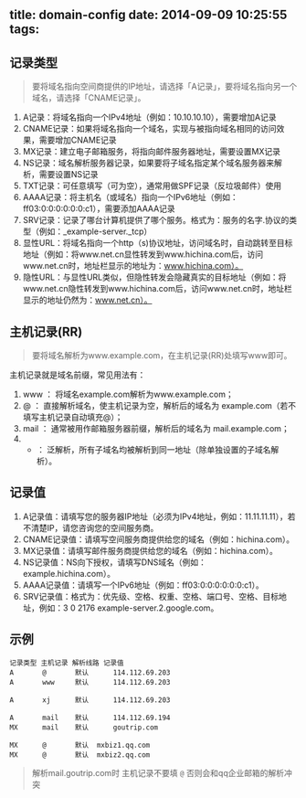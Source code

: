 title: domain-config
date: 2014-09-09 10:25:55
tags:
---
## 记录类型
>要将域名指向空间商提供的IP地址，请选择「A记录」，要将域名指向另一个域名，请选择「CNAME记录」。

1. A记录：将域名指向一个IPv4地址（例如：10.10.10.10），需要增加A记录
2. CNAME记录：如果将域名指向一个域名，实现与被指向域名相同的访问效果，需要增加CNAME记录
3. MX记录：建立电子邮箱服务，将指向邮件服务器地址，需要设置MX记录
4. NS记录：域名解析服务器记录，如果要将子域名指定某个域名服务器来解析，需要设置NS记录
5. TXT记录：可任意填写（可为空），通常用做SPF记录（反垃圾邮件）使用
6. AAAA记录：将主机名（或域名）指向一个IPv6地址（例如：ff03:0:0:0:0:0:0:c1），需要添加AAAA记录
7. SRV记录：记录了哪台计算机提供了哪个服务。格式为：服务的名字.协议的类型（例如：_example-server._tcp）
8. 显性URL：将域名指向一个http（s)协议地址，访问域名时，自动跳转至目标地址（例如：将www.net.cn显性转发到www.hichina.com后，访问www.net.cn时，地址栏显示的地址为：www.hichina.com）。
9. 隐性URL：与显性URL类似，但隐性转发会隐藏真实的目标地址（例如：将www.net.cn隐性转发到www.hichina.com后，访问www.net.cn时，地址栏显示的地址仍然为：www.net.cn）。

## 主机记录(RR)
>要将域名解析为www.example.com，在主机记录(RR)处填写www即可。

主机记录就是域名前缀，常见用法有：

1. www ： 将域名example.com解析为www.example.com；
2. @ ： 直接解析域名，使主机记录为空，解析后的域名为 example.com（若不填写主机记录自动填充@）；
3. mail ： 通常被用作邮箱服务器前缀，解析后的域名为 mail.example.com；
4. * ： 泛解析，所有子域名均被解析到同一地址（除单独设置的子域名解析）。

## 记录值
1. A记录值：请填写您的服务器IP地址（必须为IPv4地址，例如：11.11.11.11），若不清楚IP，请您咨询您的空间服务商。
2. CNAME记录值：请填写空间服务商提供给您的域名（例如：hichina.com）。
3. MX记录值：请填写邮件服务商提供给您的域名（例如：hichina.com）。
4. NS记录值：NS向下授权，请填写DNS域名（例如：example.hichina.com）。
5. AAAA记录值：请填写一个IPv6地址（例如：ff03:0:0:0:0:0:0:c1）。
6. SRV记录值：格式为：优先级、空格、权重、空格、端口号、空格、目标地址，例如：3 0 2176 example-server.2.google.com。

## 示例
	记录类型 主机记录 解析线路 记录值
    A	    @	    默认	    114.112.69.203
    A	    www	    默认	    114.112.69.203

	A	    xj	    默认	    114.112.69.203

	A	    mail	默认	    114.112.69.194
	MX	    mail	默认    	goutrip.com

	MX	    @	    默认 	mxbiz1.qq.com
	MX	    @	    默认 	mxbiz2.qq.com

>解析mail.goutrip.com时 主机记录不要填 `@` 否则会和qq企业邮箱的解析冲突

	
